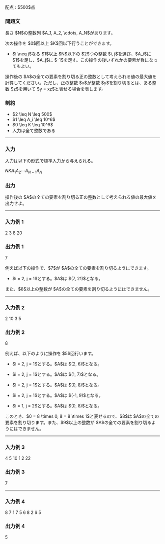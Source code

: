 
<div>

<span>

<span>

<p>
配点 : $500$点
</p>

<div>

<section>

### **問題文**

<p>
長さ $N$の整数列 $A_1, A_2, \cdots, A_N$があります。
</p>

<p>
次の操作を $0$回以上 $K$回以下行うことができます。
</p>

<ul>

<li>
$i \neq j$なる $1$以上 $N$以下の $2$つの整数 $i, j$を選び、$A_i$に $1$を足し、$A_j$に $-1$を足す。この操作の後いずれかの要素が負になってもよい。
</li>

</ul>

<p>
操作後の $A$の全ての要素を割り切る正の整数として考えられる値の最大値を計算してください。ただし、正の整数 $x$が整数 $y$を割り切るとは、ある整数 $z$を用いて $y = xz$と表せる場合を表します。
</p>

</section>

</div>

<div>

<section>

### **制約**

<ul>

<li>
$2 \leq N \leq 500$
</li>

<li>
$1 \leq A_i \leq 10^6$
</li>

<li>
$0 \leq K \leq 10^9$
</li>

<li>
入力は全て整数である
</li>

</ul>

</section>

</div>

---

<div>

<div>

<section>

### **入力**

<p>
入力は以下の形式で標準入力から与えられる。
</p>

<div>

$N$$K$$A_1$$A_2$$\cdots$$A_{N-1}$$A_{N}$
</div>

</section>

</div>

<div>

<section>

### **出力**

<p>
操作後の $A$の全ての要素を割り切る正の整数として考えられる値の最大値を出力せよ。
</p>

</section>

</div>

</div>

---

<div>

<section>

### **入力例 1**

<div>

2 3
8 20

</div>

</section>

</div>

<div>

<section>

### **出力例 1**

<div>

7

</div>

<p>
例えば以下の操作で、$7$が $A$の全ての要素を割り切るようにできます。
</p>

<ul>

<li>
$i = 2, j = 1$とする。$A$は $(7, 21)$となる。
</li>

</ul>

<p>
また、$8$以上の整数が $A$の全ての要素を割り切るようにはできません。
</p>

</section>

</div>

---

<div>

<section>

### **入力例 2**

<div>

2 10
3 5

</div>

</section>

</div>

<div>

<section>

### **出力例 2**

<div>

8

</div>

<p>
例えば、以下のように操作を $5$回行います。
</p>

<ul>

<li>

<p>
$i = 2, j = 1$とする。$A$は $(2, 6)$となる。
</p>

</li>

<li>

<p>
$i = 2, j = 1$とする。$A$は $(1, 7)$となる。
</p>

</li>

<li>

<p>
$i = 2, j = 1$とする。$A$は $(0, 8)$となる。
</p>

</li>

<li>

<p>
$i = 2, j = 1$とする。$A$は $(-1, 9)$となる。
</p>

</li>

<li>

<p>
$i = 1, j = 2$とする。$A$は $(0, 8)$となる。
</p>

</li>

</ul>

<p>
このとき、$0 = 8 \times 0, 8 = 8 \times 1$と表せるので、$8$は $A$の全ての要素を割り切ります。また、$9$以上の整数が $A$の全ての要素を割り切るようにはできません。
</p>

</section>

</div>

---

<div>

<section>

### **入力例 3**

<div>

4 5
10 1 2 22

</div>

</section>

</div>

<div>

<section>

### **出力例 3**

<div>

7

</div>

</section>

</div>

---

<div>

<section>

### **入力例 4**

<div>

8 7
1 7 5 6 8 2 6 5

</div>

</section>

</div>

<div>

<section>

### **出力例 4**

<div>

5

</div>

</section>

</div>

</span>

</span>

</div>
